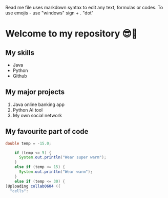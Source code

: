 Read me file uses markdown syntax to edit any text, formulas or codes. To use emojis - use "windows" sign + . "dot" 


# Welcome to my repository 😎🤩

## My skills
- Java
- Python
- Github 

## My major projects 
1. Java online banking app
2. Python AI tool
3. My own social network 

## My favourite part of code

```java 
double temp = -15.0;

    if (temp <= 5) {
      System.out.println("Wear super warm");
    }
    else if (temp <= 15) {
      System.out.println("Wear warm");
    }
    else if (temp <= 30) {
[Uploading collab0604 ({
  "cells":





